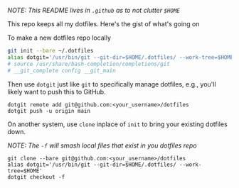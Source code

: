 _NOTE: This README lives in `.github` as to not clutter `$HOME`_

This repo keeps all my dotfiles.  Here's the gist of what's going on

To make a new dotfiles repo locally
```sh
git init --bare ~/.dotfiles
alias dotgit='/usr/bin/git --git-dir=$HOME/.dotfiles/ --work-tree=$HOME'
# source /usr/share/bash-completion/completions/git
# __git_complete config __git_main
```

Then use `dotgit` just like `git` to specifically manage dotfiles, e.g., you'll
likely want to push this to GitHub.

```
dotgit remote add git@github.com:<your_username>/dotfiles
dotgit push -u origin main
```

On another system, use `clone` inplace of `init` to bring your existing dotfiles
down.

_NOTE: The `-f` will smash local files that exist in you dotfiles repo_

```
git clone --bare git@github.com:<your_username>/dotfiles
alias dotgit='/usr/bin/git --git-dir=$HOME/.dotfiles/ --work-tree=$HOME'
dotgit checkout -f
```

